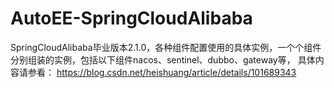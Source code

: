# AutoEE-SpringCloudAlibaba
SpringCloudAlibaba毕业版本2.1.0，各种组件配置使用的具体实例，一个个组件分别组装的实例，包括以下组件nacos、sentinel、dubbo、gateway等，
具体内容请参看：
https://blog.csdn.net/heishuang/article/details/101689343
